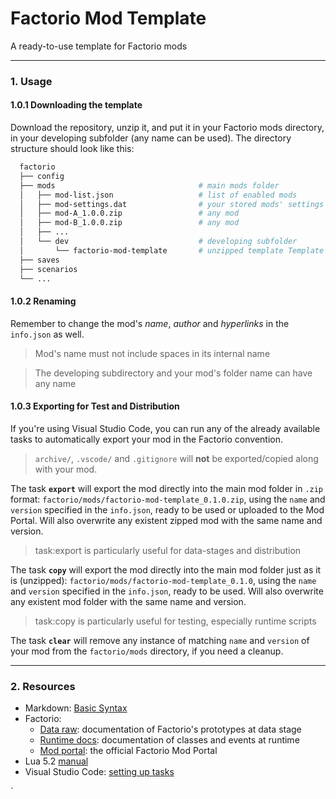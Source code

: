 # Factorio Mod Template

A ready-to-use template for Factorio mods

---
### **1. Usage**

#### **1.0.1 Downloading the template**
Download the repository, unzip it, and put it in your Factorio mods directory, in your developing subfolder (any name can be used). The directory structure should look like this:

```bash
  factorio
  ├── config
  ├── mods                                # main mods folder
  │   ├── mod-list.json                   # list of enabled mods
  │   ├── mod-settings.dat                # your stored mods' settings
  │   ├── mod-A_1.0.0.zip                 # any mod
  │   ├── mod-B_1.0.0.zip                 # any mod
  │   ├── ...        
  │   └── dev                             # developing subfolder
  │       └── factorio-mod-template       # unzipped template Template       
  ├── saves
  ├── scenarios
  └── ...
```


#### **1.0.2 Renaming**
Remember to change the mod's _name_, _author_ and _hyperlinks_ in the `info.json` as well. 

> Mod's name must not include spaces in its internal name

> The developing subdirectory and your mod's folder name can have any name

#### **1.0.3 Exporting for Test and Distribution**
If you're using Visual Studio Code, you can run any of the already available tasks to automatically export your mod in the Factorio convention.

> `archive/`, `.vscode/` and `.gitignore` will **not** be exported/copied along with your mod.

The task **`export`** will export the mod directly into the main mod folder in `.zip` format: `factorio/mods/factorio-mod-template_0.1.0.zip`, using the `name` and `version` specified in the `info.json`, ready to be used or uploaded to the Mod Portal. Will also overwrite any existent zipped mod with the same name and version.

> task:export is particularly useful for data-stages and distribution

The task **`copy`** will export the mod directly into the main mod folder just as it is (unzipped): `factorio/mods/factorio-mod-template_0.1.0`, using the `name` and `version` specified in the `info.json`, ready to be used. Will also overwrite any existent mod folder with the same name and version.

> task:copy is particularly useful for testing, especially runtime scripts

The task **`clear`** will remove any instance of matching `name` and `version` of your mod from the `factorio/mods` directory, if you need a cleanup.

---

### 2. **Resources**

- Markdown: [Basic Syntax](https://www.markdownguide.org/basic-syntax/)
- Factorio:
  - [Data raw](https://wiki.factorio.com/Prototype_definitions): documentation of Factorio's prototypes at data stage
  - [Runtime docs](https://lua-api.factorio.com/latest/): documentation of classes and events at runtime
  - [Mod portal](https://mods.factorio.com): the official Factorio Mod Portal
- Lua 5.2 [manual](https://www.lua.org/manual/5.2/manual.html)
- Visual Studio Code: [setting up tasks](https://go.microsoft.com/fwlink/?LinkId=733558)

`
